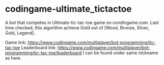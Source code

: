 # codingame-ultimate_tictactoe
A bot that competes in Ultimate-tic-tac-toe game on condingame.com.
Last time checked, this algorithm achieve Gold out of [Wood, Bronze, Silver, Gold, Legend].

Game link: https://www.codingame.com/multiplayer/bot-programming/tic-tac-toe
Leaderboard link: https://www.codingame.com/multiplayer/bot-programming/tic-tac-toe/leaderboard
I can be found under same nickname as here.
